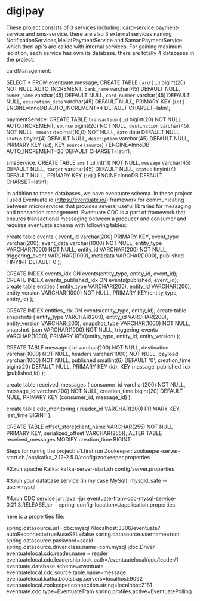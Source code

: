# digipay

These project consists of 3 services including: card-service,payment-service and sms-service. there
are also 3 external services naming NotificationServices,MellatPaymentService and SamanPaymentService
which theri api's are callde with internal services.
For gaining maximum isolation, each service has own its database. there are totally 4 databases in
the project:

cardManagement:

SELECT * FROM eventuate.message;
CREATE TABLE `card` (
  `id` bigint(20) NOT NULL AUTO_INCREMENT,
  `bank_name` varchar(45) DEFAULT NULL,
  `owner_name` varchar(45) DEFAULT NULL,
  `card_number` varchar(45) DEFAULT NULL,
  `expiration_date` varchar(45) DEFAULT NULL,
  PRIMARY KEY (`id`)
) ENGINE=InnoDB AUTO_INCREMENT=4 DEFAULT CHARSET=latin1;

paymentService:
CREATE TABLE `transaction` (
  `id` bigint(20) NOT NULL AUTO_INCREMENT,
  `source` bigint(20) NOT NULL,
  `destination` varchar(45) NOT NULL,
  `amount` decimal(10,0) NOT NULL,
  `date` date DEFAULT NULL,
  `status` tinyint(4) DEFAULT NULL,
  `description` varchar(45) DEFAULT NULL,
  PRIMARY KEY (`id`),
  KEY `source` (`source`)
) ENGINE=InnoDB AUTO_INCREMENT=26 DEFAULT CHARSET=latin1;

smsService:
CREATE TABLE `sms` (
  `id` int(11) NOT NULL,
  `message` varchar(45) DEFAULT NULL,
  `target` varchar(45) DEFAULT NULL,
  `status` tinyint(4) DEFAULT NULL,
  PRIMARY KEY (`id`)
) ENGINE=InnoDB DEFAULT CHARSET=latin1;

In addition to these databases, we have eventuate schema. In these project I used Eventuate.io
(https://eventuate.io/) framework for communicating between microservices that provides several useful
libraries for messaging and transaction management. Eventuate CDC is a part of framework that ensures transactional
messaging between a producer and consumer and requires eventuate schema with following tables:

create table events (
event_id varchar(200) PRIMARY KEY,
event_type varchar(200),
event_data varchar(1000) NOT NULL,
entity_type VARCHAR(1000) NOT NULL,
entity_id VARCHAR(200) NOT NULL,
triggering_event VARCHAR(1000),
metadata VARCHAR(1000),
published TINYINT DEFAULT 0
);

CREATE INDEX events_idx ON events(entity_type, entity_id, event_id);
CREATE INDEX events_published_idx ON events(published, event_id);
create table entities (
entity_type VARCHAR(200),
entity_id VARCHAR(200),
entity_version VARCHAR(1000) NOT NULL,
PRIMARY KEY(entity_type, entity_id)
);

CREATE INDEX entities_idx ON events(entity_type, entity_id);
create table snapshots (
entity_type VARCHAR(200),
entity_id VARCHAR(200),
entity_version VARCHAR(200),
snapshot_type VARCHAR(1000) NOT NULL,
snapshot_json VARCHAR(1000) NOT NULL,
triggering_events VARCHAR(1000),
PRIMARY KEY(entity_type, entity_id, entity_version)
);

CREATE TABLE message (
id varchar(200) NOT NULL,
destination varchar(1000) NOT NULL,
headers varchar(1000) NOT NULL,
payload varchar(1000) NOT NULL,
published smallint(6) DEFAULT '0',
creation_time bigint(20) DEFAULT NULL,
PRIMARY KEY (id),
KEY message_published_idx (published,id)
);

create table received_messages (
consumer_id varchar(200) NOT NULL,
message_id varchar(200) NOT NULL,
creation_time bigint(20) DEFAULT NULL,
PRIMARY KEY (consumer_id, message_id)
);

create table cdc_monitoring (
reader_id VARCHAR(200) PRIMARY KEY,
last_time BIGINT
);

CREATE TABLE offset_store(client_name VARCHAR(255) NOT NULL PRIMARY KEY, serialized_offset VARCHAR(255));
ALTER TABLE received_messages MODIFY creation_time BIGINT;

Steps for runnig the project:
#1.first run Zookeeper: zookeeper-server-start.sh /opt/kafka_2.12-2.5.0/config/zookeeper.properties 

#2.run apache Kafka: kafka-server-start.sh config/server.properties

#3.run your database service (in my case MySql): mysqld_safe --user=mysql 

#4.run CDC service jar: java -jar eventuate-tram-cdc-mysql-service-0.21.3.RELEASE.jar --spring-config-location=./application.properties

here is a properties file:

spring.datasource.url=jdbc:mysql://localhost:3306/eventuate?autoReconnect=true&useSSL=false
spring.datasource.username=root
spring.datasource.password=saeid
spring.datasource.driver.class.name=com.mysql.jdbc.Driver
eventuatelocal.cdc.reader.name = reader
eventuatelocal.cdc.leadership.lock.path=/eventuatelocal/cdc/leader/1
eventuate.database.schema=eventuate
eventuatelocal.cdc.source.table.name=message
eventuatelocal.kafka.bootstrap.servers=localhost:9092
eventuatelocal.zookeeper.connection.string=localhost:2181
eventuate.cdc.type=EventuateTram
spring.profiles.active=EventuatePolling

 



 